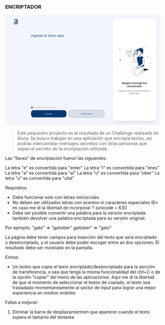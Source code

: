 ### ENCRIPTADOR
![Imagen modelo Desktop ](models/Desktop/Encriptador%20-%201%20Desktop.png)
> Este pequenho proyecto es el resultado de un Challenge realizado en Alura.
Se busco trabajar en una aplicación que encripta textos, así podrás intercambiar mensajes secretos con otras personas que sepan el secreto de la encriptación utilizada.

Las "llaves" de encriptación fueron las siguientes:

La letra "e" es convertida para "enter"
La letra "i" es convertida para "imes"
La letra "a" es convertida para "ai"
La letra "o" es convertida para "ober"
La letra "u" es convertida para "ufat"

Requisitos:
- Debe funcionar solo con letras minúsculas
- No deben ser utilizados letras con acentos ni caracteres especiales (En mi caso me di la libertad de incorporar ? (unicode = 63))
- Debe ser posible convertir una palabra para la versión encriptada también devolver una palabra encriptada para su versión original.

Por ejemplo:
"gato" => "gaitober"
gaitober" => "gato"

La página debe tener campos para
inserción del texto que será encriptado o desencriptado, y el usuario debe poder escoger entre as dos opciones.
El resultado debe ser mostrado en la pantalla.

Extras:
- Un botón que copie el texto encriptado/desencriptado para la sección de transferencia, o sea que tenga la misma funcionalidad del ctrl+C o de la opción "copiar" del menú de las aplicaciones.
Aqui me di la libertad de que al momento de seleccionar el boton de copiado, el texto sea trasladado momentaneamente al sector de input para lograr una mejor experiencia en medios mobiles


Fallas a mejorar:
1) Eliminar la barra de desplazamientom que aparecer cuando el texto supera el tamanio del textarea
